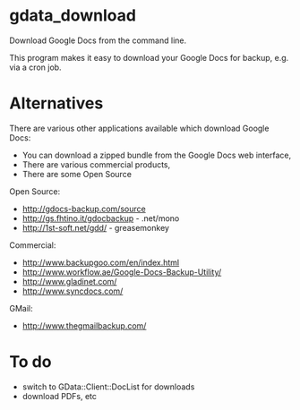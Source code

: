 gdata_download
==============
Download Google Docs from the command line.

This program makes it easy to download your Google Docs for backup, e.g. via a cron job.

Alternatives
============

There are various other applications available which download Google Docs:

* You can download a zipped bundle from the Google Docs web interface,
* There are various commercial products,
* There are some Open Source

Open Source:

* http://gdocs-backup.com/source
* http://gs.fhtino.it/gdocbackup - .net/mono
* http://1st-soft.net/gdd/ - greasemonkey

Commercial:

* http://www.backupgoo.com/en/index.html
* http://www.workflow.ae/Google-Docs-Backup-Utility/
* http://www.gladinet.com/
* http://www.syncdocs.com/

GMail:

* http://www.thegmailbackup.com/

To do
=====

* switch to GData::Client::DocList for downloads
* download PDFs, etc


